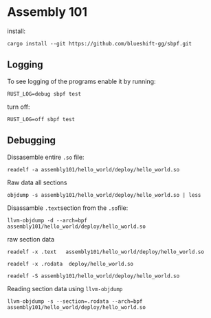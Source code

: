 # Assembly 101

install:
```
cargo install --git https://github.com/blueshift-gg/sbpf.git
```

## Logging
To see logging of the programs enable it by running:
```
RUST_LOG=debug sbpf test
```

turn off:
```
RUST_LOG=off sbpf test
```

## Debugging

Dissasemble entire `.so` file:
```
readelf -a assembly101/hello_world/deploy/hello_world.so 
```

Raw data all sections
```
objdump -s assembly101/hello_world/deploy/hello_world.so | less
```

Disassamble `.text`section from the `.so`file:
```
llvm-objdump -d --arch=bpf assembly101/hello_world/deploy/hello_world.so 
```

raw section data
```
readelf -x .text   assembly101/hello_world/deploy/hello_world.so

readelf -x .rodata  deploy/hello_world.so
```

```
readelf -S assembly101/hello_world/deploy/hello_world.so
```

Reading section data using `llvm-objdump`
```
llvm-objdump -s --section=.rodata --arch=bpf assembly101/hello_world/deploy/hello_world.so
```
